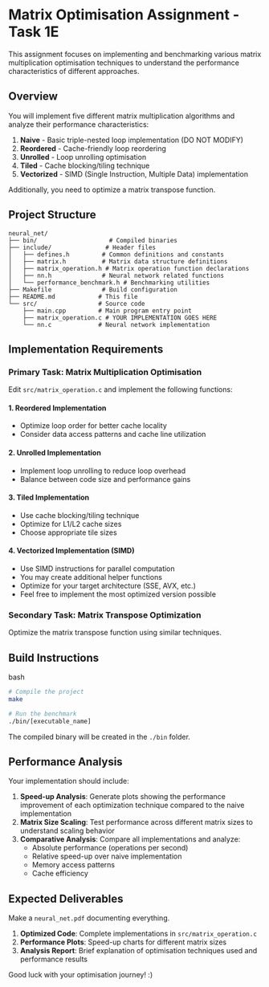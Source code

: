 # Matrix Optimisation Assignment - Task 1E

This assignment focuses on implementing and benchmarking various matrix multiplication optimisation techniques to understand the performance characteristics of different approaches.

## Overview

You will implement five different matrix multiplication algorithms and analyze their performance characteristics:

1. **Naive** - Basic triple-nested loop implementation (DO NOT MODIFY)
2. **Reordered** - Cache-friendly loop reordering
3. **Unrolled** - Loop unrolling optimisation
4. **Tiled** - Cache blocking/tiling technique
5. **Vectorized** - SIMD (Single Instruction, Multiple Data) implementation

Additionally, you need to optimize a matrix transpose function.

## Project Structure

```
neural_net/
├── bin/                    # Compiled binaries
├── include/               # Header files
│   ├── defines.h         # Common definitions and constants
│   ├── matrix.h          # Matrix data structure definitions
│   ├── matrix_operation.h # Matrix operation function declarations
│   ├── nn.h              # Neural network related functions
│   └── performance_benchmark.h # Benchmarking utilities
├── Makefile              # Build configuration
├── README.md            # This file
└── src/                 # Source code
    ├── main.cpp         # Main program entry point
    ├── matrix_operation.c # YOUR IMPLEMENTATION GOES HERE
    └── nn.c             # Neural network implementation
```

## Implementation Requirements

### Primary Task: Matrix Multiplication Optimisation

Edit `src/matrix_operation.c` and implement the following functions:

#### 1. Reordered Implementation

- Optimize loop order for better cache locality
- Consider data access patterns and cache line utilization

#### 2. Unrolled Implementation

- Implement loop unrolling to reduce loop overhead
- Balance between code size and performance gains

#### 3. Tiled Implementation

- Use cache blocking/tiling technique
- Optimize for L1/L2 cache sizes
- Choose appropriate tile sizes

#### 4. Vectorized Implementation (SIMD)

- Use SIMD instructions for parallel computation
- You may create additional helper functions
- Optimize for your target architecture (SSE, AVX, etc.)
- Feel free to implement the most optimized version possible

### Secondary Task: Matrix Transpose Optimization

Optimize the matrix transpose function using similar techniques.

## Build Instructions

bash

```bash
# Compile the project
make

# Run the benchmark
./bin/[executable_name]
```

The compiled binary will be created in the `./bin` folder.

## Performance Analysis

Your implementation should include:

1. **Speed-up Analysis**: Generate plots showing the performance improvement of each optimization technique compared to the naive implementation
2. **Matrix Size Scaling**: Test performance across different matrix sizes to understand scaling behavior
3. **Comparative Analysis**: Compare all implementations and analyze:
    - Absolute performance (operations per second)
    - Relative speed-up over naive implementation
    - Memory access patterns
    - Cache efficiency

## Expected Deliverables

Make a `neural_net.pdf`  documenting everything.

1. **Optimized Code**: Complete implementations in `src/matrix_operation.c`
2. **Performance Plots**: Speed-up charts for different matrix sizes
3. **Analysis Report**: Brief explanation of optimisation techniques used and performance results
   
Good luck with your optimisation journey! :)
